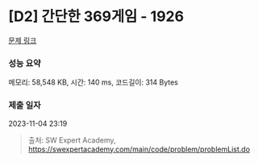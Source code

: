 # [D2] 간단한 369게임 - 1926 

[문제 링크](https://swexpertacademy.com/main/code/problem/problemDetail.do?contestProbId=AV5PTeo6AHUDFAUq) 

### 성능 요약

메모리: 58,548 KB, 시간: 140 ms, 코드길이: 314 Bytes

### 제출 일자

2023-11-04 23:19



> 출처: SW Expert Academy, https://swexpertacademy.com/main/code/problem/problemList.do